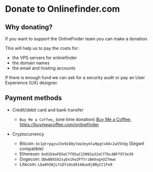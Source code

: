 Donate to Onlinefinder.com
=====================

Why donating?
-------------

If you want to support the OnlineFinder team you can make a donation.

This will help us to pay the costs for:

- the VPS servers for onlinefinder
- the domain names
- the email and hosting accounts

If there is enough fund we can ask for a security audit or pay an User Experience (UX) designer.

Payment methods
---------------

-  Credit/debit card and bank transfer

   -  `Buy Me a Coffee`_ (one time donation)
       <a href="https://buymeacoffee.com/onlinefinder"> Buy Me a Coffee:</a> https://buymeacoffee.com/onlinefinder
       
-  Cryptocurrency

   -  Bitcoin: `bc1qtrpgzu33e9z88ylma3eymlw9pgtx04c2w55hdg` (Segwit compatible)
   -  Ethereum: `0xD2b9aFD5eC7f95aC15093a32eCf7bc4BFf973e39`
   -  Dogecoin: `DDw8BXS82syEe1hw2P7triBmXxgnUZ7mwo`
   -  Litecoin: `Lba6h5WjLYiDYiHid814Quo8jBRyCC1Fe9`


